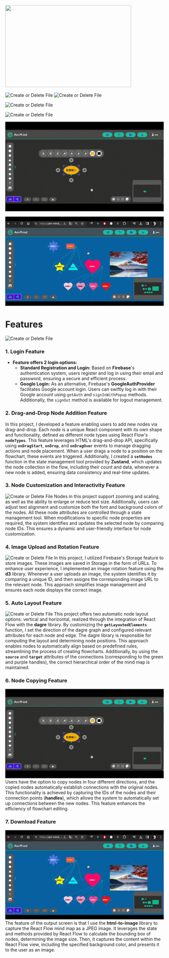 <img src="https://github.com/GgnoHuang/AniMind/blob/main/public/readmeGifs/login.gif?raw=true" width="400" height="260">




![Create or Delete File](https://github.com/GgnoHuang/AniMind/blob/main/public/readmeGifs/login.gif?raw=true)
![Create or Delete File](https://github.com/GgnoHuang/AniMind/blob/main/public/readmeGifs/nodetool.gif?raw=true)

![Create or Delete File](https://github.com/GgnoHuang/AniMind/blob/main/public/readmeGifs/upload.gif?raw=true)

![Create or Delete File](https://github.com/GgnoHuang/AniMind/blob/main/public/readmeGifs/layout.gif?raw=true)

![Create or Delete File](https://github.com/GgnoHuang/AniMind/blob/main/public/readmeGifs/clone.gif?raw=true)

![Create or Delete File](https://github.com/GgnoHuang/AniMind/blob/main/public/readmeGifs/download.gif?raw=true)




# Features

![Create or Delete File](https://github.com/GgnoHuang/AniMind/blob/main/public/readmeGifs/login.gif?raw=true)
### **1. Login Feature**

- **Feature offers 2 login options:**
    - **Standard Registration and Login:** Based on **Firebase**'s authentication system, users register and log in using their email and password, ensuring a secure and efficient process.
    - **Google Login:** As an alternative, Firebase's **GoogleAuthProvider** facilitates Google account login. Users can swiftly log in with their Google account using `getAuth` and `signInWithPopup` methods. Additionally, the `signOut` method is available for logout management.

### **2. Drag-and-Drop Node Addition Feature**

In this project, I developed a feature enabling users to add new nodes via drag-and-drop. Each node is a unique React component with its own shape and functionality, defined as different node types using React Flow's **`nodeTypes`**. This feature leverages HTML's drag-and-drop API, specifically using **`onDragStart`**, **`onDrop`**, and **`onDragOver`** events to manage dragging actions and node placement. When a user drags a node to a position on the flowchart, these events are triggered. Additionally, I created a **`setNodes`** function in the state management tool provided by **Zustand**, which updates the node collection in the flow, including their count and data, whenever a new node is added, ensuring data consistency and real-time updates.

### **3. Node Customization and Interactivity Feature**

![Create or Delete File](https://github.com/GgnoHuang/AniMind/blob/main/public/readmeGifs/nodetool.gif?raw=true)
Nodes in this project support zooming and scaling, as well as the ability to enlarge or reduce text size. Additionally, users can adjust text alignment and customize both the font and background colors of the nodes. All these node attributes are controlled through a state management tool. When modifications to specific node properties are required, the system identifies and updates the selected node by comparing node IDs. This ensures a dynamic and user-friendly interface for node customization.

### **4. Image Upload and Rotation Feature**

![Create or Delete File](https://github.com/GgnoHuang/AniMind/blob/main/public/readmeGifs/upload.gif?raw=true)
In this project, I utilized Firebase's Storage feature to store images. These images are saved in Storage in the form of URLs. To enhance user experience, I implemented an image rotation feature using the **d3** library. Whenever a user uploads an image, the system identifies it by comparing a unique ID, and then assigns the corresponding image URL to the relevant node. This approach simplifies image management and ensures each node displays the correct image.

### **5. Auto Layout Feature**

![Create or Delete File](https://github.com/GgnoHuang/AniMind/blob/main/public/readmeGifs/layout.gif?raw=true)
This project offers two automatic node layout options: vertical and horizontal, realized through the integration of React Flow with the **dagre** library. By customizing the **`getLayoutedElements`** function, I set the direction of the dagre graph and configured relevant attributes for each node and edge. The dagre library is responsible for computing the layout and determining node positions. This approach enables nodes to automatically align based on predefined rules, streamlining the process of creating flowcharts. Additionally, by using the **`source`** and **`target`** attributes of the connections (corresponding to the green and purple handles), the correct hierarchical order of the mind map is maintained.

### **6. Node Copying Feature**

![Create or Delete File](https://github.com/GgnoHuang/AniMind/blob/main/public/readmeGifs/clone.gif?raw=true)
Users have the option to copy nodes in four different directions, and the copied nodes automatically establish connections with the original nodes. This functionality is achieved by capturing the IDs of the nodes and their connection points (**handles**), which allows the system to automatically set up connections between the new nodes. This feature enhances the efficiency of flowchart editing.

### **7. Download Feature**

![Create or Delete File](https://github.com/GgnoHuang/AniMind/blob/main/public/readmeGifs/download.gif?raw=true)
The feature of the output screen is that I use the **html-to-image** library to capture the React Flow mind map as a JPEG image. It leverages the state and methods provided by React Flow to calculate the bounding box of nodes, determining the image size. Then, it captures the content within the React Flow view, including the specified background color, and presents it to the user as an image.
